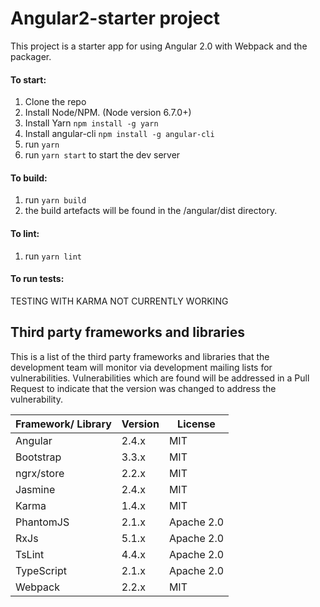 # Angular2-starter project

This project is a starter app for using Angular 2.0 with Webpack and the packager.

#### To start:

1. Clone the repo
2. Install Node/NPM. (Node version 6.7.0+)
3. Install Yarn `npm install -g yarn`
4. Install angular-cli `npm install -g angular-cli`
5. run `yarn`
6. run `yarn start` to start the dev server

#### To build:

1. run `yarn build`
2. the build artefacts will be found in the /angular/dist directory.

#### To lint:

1. run `yarn lint`

#### To run tests:

TESTING WITH KARMA NOT CURRENTLY WORKING

## Third party frameworks and libraries

This is a list of the third party frameworks and libraries that the development team 
will monitor via development mailing lists for vulnerabilities.  Vulnerabilities which 
are found will be addressed in a Pull Request to indicate that the version was changed 
to address the vulnerability.

| Framework/ Library | Version  | License
| ------------------ | -------- | -------
| Angular            | 2.4.x    | MIT
| Bootstrap          | 3.3.x    | MIT
| ngrx/store         | 2.2.x    | MIT
| Jasmine            | 2.4.x    | MIT
| Karma              | 1.4.x    | MIT
| PhantomJS          | 2.1.x    | Apache 2.0
| RxJs               | 5.1.x    | Apache 2.0
| TsLint             | 4.4.x    | Apache 2.0
| TypeScript         | 2.1.x    | Apache 2.0
| Webpack            | 2.2.x    | MIT
